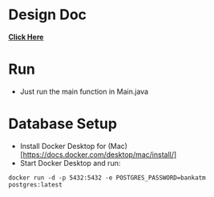 # Design Doc
**[Click Here](./Design.md)**

# Run

- Just run the main function in Main.java

# Database Setup

- Install Docker Desktop for (Mac)[https://docs.docker.com/desktop/mac/install/]
- Start Docker Desktop and run:
```
docker run -d -p 5432:5432 -e POSTGRES_PASSWORD=bankatm postgres:latest
```